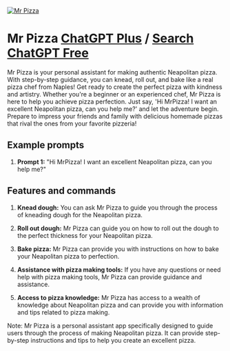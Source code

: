 
[![Mr Pizza](https://files.oaiusercontent.com/file-yeDAYtoeEXQ0LOVOFTyRova1?se=2123-10-16T21%3A26%3A36Z&sp=r&sv=2021-08-06&sr=b&rscc=max-age%3D31536000%2C%20immutable&rscd=attachment%3B%20filename%3Dpizzanapoliboticon.png&sig=yEyNYGATwIg3m0yNi2GIw9/BWUQNCSQWNWnSoqu/i%2BA%3D)](https://chat.openai.com/g/g-8bXQq8ScG-mr-pizza)

# Mr Pizza [ChatGPT Plus](https://chat.openai.com/g/g-8bXQq8ScG-mr-pizza) / [Search ChatGPT Free](https://gptcall.net/index.html#/?search=Mr%20Pizza)

Mr Pizza is your personal assistant for making authentic Neapolitan pizza. With step-by-step guidance, you can knead, roll out, and bake like a real pizza chef from Naples! Get ready to create the perfect pizza with kindness and artistry. Whether you're a beginner or an experienced chef, Mr Pizza is here to help you achieve pizza perfection. Just say, 'Hi MrPizza! I want an excellent Neapolitan pizza, can you help me?' and let the adventure begin. Prepare to impress your friends and family with delicious homemade pizzas that rival the ones from your favorite pizzeria!

## Example prompts

1. **Prompt 1:** "Hi MrPizza! I want an excellent Neapolitan pizza, can you help me?"

## Features and commands

1. **Knead dough:** You can ask Mr Pizza to guide you through the process of kneading dough for the Neapolitan pizza.

2. **Roll out dough:** Mr Pizza can guide you on how to roll out the dough to the perfect thickness for your Neapolitan pizza.

3. **Bake pizza:** Mr Pizza can provide you with instructions on how to bake your Neapolitan pizza to perfection.

4. **Assistance with pizza making tools:** If you have any questions or need help with pizza making tools, Mr Pizza can provide guidance and assistance.

5. **Access to pizza knowledge:** Mr Pizza has access to a wealth of knowledge about Neapolitan pizza and can provide you with information and tips related to pizza making.

Note: Mr Pizza is a personal assistant app specifically designed to guide users through the process of making Neapolitan pizza. It can provide step-by-step instructions and tips to help you create an excellent pizza.


